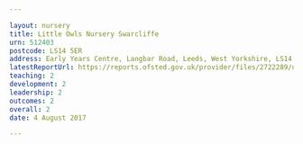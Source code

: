 ```yaml
---

layout: nursery
title: Little Owls Nursery Swarcliffe
urn: 512403
postcode: LS14 5ER
address: Early Years Centre, Langbar Road, Leeds, West Yorkshire, LS14 5ER
latestReportUrl: https://reports.ofsted.gov.uk/provider/files/2722289/urn/512403.pdf
teaching: 2
development: 2
leadership: 2
outcomes: 2
overall: 2
date: 4 August 2017

---
```

